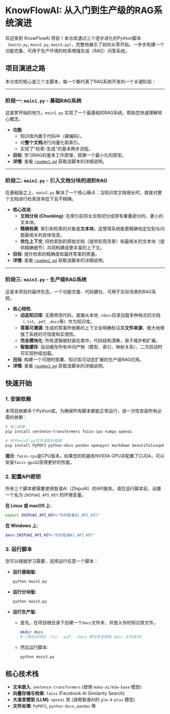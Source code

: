 # KnowFlowAI: 从入门到生产级的RAG系统演进

欢迎来到 KnowFlowAI 项目！本仓库通过三个逐步进化的Python脚本（`main1.py`, `main2.py`, `main3.py`），完整地展示了如何从零开始，一步步构建一个功能完备、可用于生产环境的检索增强生成（RAG）问答系统。


## 项目演进之路

本仓库的核心是三个主脚本，每一个都代表了RAG系统开发的一个关键阶段：

---

### 阶段一: `main1.py` - 基础RAG系统

这是梦开始的地方。`main1.py` 实现了一个最基础的RAG系统，帮助您快速理解核心概念。

- **功能**:
  -   知识库内置于代码中（硬编码）。
  -   对**整个文档**进行向量化和索引。
  -   实现了"检索-生成"的基本两步流程。
- **目标**: 学习RAG的基本工作原理，搭建一个最小化的原型。
- **详情**: 查看 [`readme1.md`](./readme1.md) 获取该脚本的详细说明。

---

### 阶段二: `main2.py` - 引入文档分块的进阶RAG

在基础版之上，`main2.py` 解决了一个核心痛点：当知识库文档很长时，直接对整个文档进行检索效率低下且不精确。

- **核心改进**:
  -   **文档分块 (Chunking)**: 在索引前将长文档切分成带有重叠部分的、更小的文本块。
  -   **精确检索**: 索引和检索的对象是**文本块**，这使得系统能更精确地定位到与问题最相关的具体信息。
  -   **优化上下文**: 将检索到的原始文档（提供宏观背景）和最相关的文本块（提供精确细节）共同构建成更丰富的上下文。
- **目标**: 提升检索的精确度和最终答案的质量。
- **详情**: 查看 [`readme2.md`](./readme2.md) 获取该脚本的详细说明。

---

### 阶段三: `main3.py` - 生产级RAG系统

这是本项目的最终形态，一个功能完备、代码健壮、可用于实际场景的RAG系统。

- **核心特性**:
  -   **动态知识库**: 无需修改代码，直接从本地`./docs`目录加载多种格式的文档（`.txt`, `.pdf`, `.docx`等）作为知识库。
  -   **答案可溯源**: 生成的答案所依赖的上下文会明确标注其**文件来源**，极大地增强了系统的可信度和实用性。
  -   **完全模块化**: 所有逻辑被封装在类中，代码结构清晰，易于维护和扩展。
  -   **智能缓存**: 自动缓存所有中间产物（模型、索引、映射关系），二次启动时可实现秒级加载。
- **目标**: 构建一个可随时部署、知识库可动态扩展的生产级RAG应用。
- **详情**: 查看 [`readme3.md`](./readme3.md) 获取该脚本的详细说明。

## 快速开始

### 1. 安装依赖

本项目依赖多个Python库。为确保所有脚本都能正常运行，请一次性安装所有必需的依赖：

```bash
# 核心依赖
pip install sentence-transformers faiss-cpu numpy openai

# 用于main3.py文件读取的依赖
pip install PyPDF2 python-docx pandas openpyxl markdown beautifulsoup4
```
**提示**: `faiss-cpu`是CPU版本。如果您的机器有NVIDIA GPU并配置了CUDA，可以安装`faiss-gpu`以获得更好的性能。

### 2. 配置API密钥

所有三个脚本都需要使用智谱AI（ZhipuAI）的API服务。请在运行脚本前，设置一个名为 `ZHIPUAI_API_KEY` 的环境变量。

**在 Linux 或 macOS 上:**
```bash
export ZHIPUAI_API_KEY="你的智谱AI_API_KEY"
```

**在 Windows 上:**
```powershell
$env:ZHIPUAI_API_KEY="你的智谱AI_API_KEY"
```

### 3. 运行脚本

您可以根据学习需要，选择运行任意一个脚本：

- **运行基础版:**
  ```bash
  python main1.py
  ```

- **运行分块版:**
  ```bash
  python main2.py
  ```

- **运行生产版:**
  - 首先，在项目根目录下创建一个`docs`文件夹，并放入你的知识库文件。
    ```bash
    mkdir docs
    # (然后将你的 .txt, .pdf, .docx 等文件复制到 docs 文件夹中)
    ```
  - 然后运行脚本:
    ```bash
    python main3.py
    ```

## 核心技术栈

- **文本嵌入**: `sentence-transformers` (使用 `moka-ai/m3e-base` 模型)
- **向量存储与检索**: `faiss` (Facebook AI Similarity Search)
- **大语言模型 (LLM)**: `openai` 库 (调用智谱AI的 `glm-4-plus` 模型)
- **文件处理**: `PyPDF2`, `python-docx`, `pandas` 等

